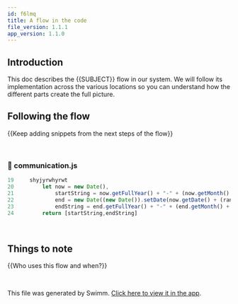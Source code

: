 ```yaml
---
id: f6lmq
title: A flow in the code
file_version: 1.1.1
app_version: 1.1.0
---
```


## Introduction

This doc describes the {{SUBJECT}} flow in our system. We will follow its implementation across the various locations so you can understand how the different parts create the full picture.

## Following the flow

{{Keep adding snippets from the next steps of the flow}}

<br/>


<!-- NOTE-swimm-snippet: the lines below link your snippet to Swimm -->
### 📄 communication.js
```javascript
19     shyjyrwhyrwt
20         let now = new Date(),
21             startString = now.getFullYear() + "-" + (now.getMonth() + 1) + "-" + (now.getDate()),
22             end = new Date((new Date()).setDate(now.getDate() + (range || 7))),
23             endString = end.getFullYear() + "-" + (end.getMonth() + 1) + "-" + (end.getDate());
24         return [startString,endString]
```

<br/>

## Things to note

{{Who uses this flow and when?}}

<br/>

This file was generated by Swimm. [Click here to view it in the app](https://swimm-web-app--pr-12686-86zp2syc.web.app/repos/ls4DA2fLasmQuEbT4ipw/docs/f6lmq).
